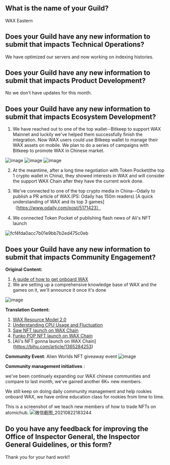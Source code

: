 ## What is the name of your Guild?

WAX Eastern

## Does your Guild have any new information to submit that impacts Technical Operations?

We have optimized our servers and now working on indexing histories.

## Does your Guild have any new information to submit that impacts Product Development?

No we don't have updates for this month.

## Does your Guild have any new information to submit that impacts Ecosystem Development?

1. We have reached out to one of the top wallet--Bitkeep to support WAX Mainnet and luckily we've helped them successfully finish the integration. Now WAX users could use Bitkeep wallet to manage their WAX assets on mobile. We plan to do a series of campaigns with Bitkeep to promote WAX in Chinese market.

![image](https://user-images.githubusercontent.com/73381583/130350171-998a77c8-0b60-496a-95b1-77d890fc26a1.png)
![image](https://user-images.githubusercontent.com/73381583/130350191-69027238-f915-441e-a524-331017081aa1.png)
![image](https://user-images.githubusercontent.com/73381583/130350248-94296450-e7f6-4e70-aa66-df7ba02c1eb8.png)

2. At the meantime, after a long time negotiation with Token Pocket(the top 1 crypto wallet in China), they showed interests in WAX and will consider the support WAX Chain after they have the current work done.

3. We've connected to one of the top crypto media in China--Odaily to publish a PR article of WAX.(PS: Odaily has 150m readers)
   [A quick understanding of WAX and its top 3 games]（https://www.odaily.com/post/5171423）

4. We connected Token Pocket of publishing flash news of Ali's NFT launch

![fcf4fda0acc7b01e9bb7b2ed475c0eb](https://user-images.githubusercontent.com/73381583/130351063-23f52100-d8a0-4fc8-afc8-a6af5612b930.jpg)

## Does your Guild have any new information to submit that impacts Community Engagement?

**Original Content:**

1. [A guide of how to get onboard WAX](https://bihu.com/article/1265876998)
2. We are setting up a comprehensive knowledge base of WAX and the games on it, we'll announce it once it's done

![image](https://user-images.githubusercontent.com/73381583/130352466-5c524d8b-859a-4f1f-aeea-14dcb591a0d4.png)

**Translation Content:**
1.  [WAX Resource Model 2.0](https://mp.weixin.qq.com/s/Fs9fRR4aphOtLtu60VCiow)
2.  [Understanding CPU Usage and Fluctuation](https://mp.weixin.qq.com/s/q8NEYUVLppn_6vKSvCur4g)
3.  [Saw NFT launch on WAX Chain](https://mp.weixin.qq.com/s/YZXQPZKYG7d1Xdngnp03uA)
4.  [Funko POP NFT launch on WAX Chain](https://bihu.com/article/1091861089)
5.  [Ali's NFT gonna launch on WAX Chain] (https://bihu.com/article/1365284253)

**Community Event**:
Alien Worlds NFT giveaway event
![image](https://user-images.githubusercontent.com/73381583/130351877-ea79302e-d64c-49a4-bba6-1a0c77fb10f9.png)

**Community management initiatives** :

 we've been continuely expanding our WAX chinese communities and compare to last month, we've gained another 6K+ new members.

We still keep on doing daily community management and help rookies onboard WAX, we have online education class for rookies from time to time.

This is a screenshot of we teach new members of how to trade NFTs on atomichub. ![微信截图_20210822183244](https://user-images.githubusercontent.com/73381583/130352342-7e2df2c2-3222-428e-ab3c-8f40fe9c2ccc.png)

## Do you have any feedback for improving the Office of Inspector General, the Inspector General Guidelines, or this form?

Thank you for your hard work!!
